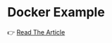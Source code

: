 # Docker Example
👉 [Read The Article](https://medium.com/@spikeburton/why-we-all-need-docker-a113b9d233d)
